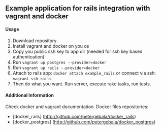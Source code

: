 ## Example application for rails integration with vagrant and docker

#### Usage

1. Download repository
2. Install vagrant and docker on you os
3. Copy you public ssh key to app dir (needed for ssh key based authentication)
4. Run `vagrant up postgres --provider=docker`
5. Run `vagrant up rails --provider=docker`
6. Attach to rails app: `docker attach example_rails` or connect via ssh: `vagrant ssh rails`
7. Then do what you want. Run server, execute rake tasks, run tests.


#### Additional Information

Check docker and vagrant documentation.
Docker files repositories:
- [docker_rails] (http://github.com/petergebala/docker_rails)
- [docker_postgres] (http://github.com/petergebala/docker_postgres)
